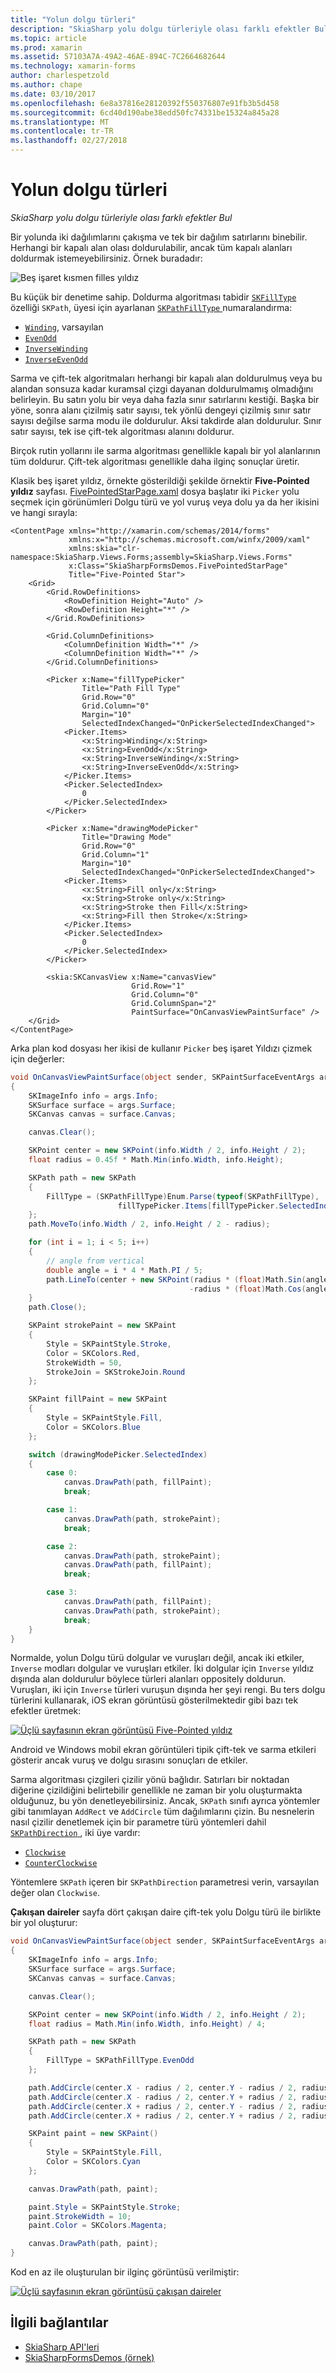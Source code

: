 ```yaml
---
title: "Yolun dolgu türleri"
description: "SkiaSharp yolu dolgu türleriyle olası farklı efektler Bul"
ms.topic: article
ms.prod: xamarin
ms.assetid: 57103A7A-49A2-46AE-894C-7C2664682644
ms.technology: xamarin-forms
author: charlespetzold
ms.author: chape
ms.date: 03/10/2017
ms.openlocfilehash: 6e8a37816e28120392f550376807e91fb3b5d458
ms.sourcegitcommit: 6cd40d190abe38edd50fc74331be15324a845a28
ms.translationtype: MT
ms.contentlocale: tr-TR
ms.lasthandoff: 02/27/2018
---
```

# <a name="the-path-fill-types"></a>Yolun dolgu türleri

_SkiaSharp yolu dolgu türleriyle olası farklı efektler Bul_

Bir yolunda iki dağılımlarını çakışma ve tek bir dağılım satırlarını binebilir. Herhangi bir kapalı alan olası doldurulabilir, ancak tüm kapalı alanları doldurmak istemeyebilirsiniz. Örnek buradadır:

![](fill-types-images/filltypeexample.png "Beş işaret kısmen filles yıldız")

Bu küçük bir denetime sahip. Doldurma algoritması tabidir [ `SKFillType` ](https://developer.xamarin.com/api/property/SkiaSharp.SKPath.FillType/) özelliği `SKPath`, üyesi için ayarlanan [ `SKPathFillType` ](https://developer.xamarin.com/api/type/SkiaSharp.SKPathFillType/) numaralandırma:

- [`Winding`](https://developer.xamarin.com/api/field/SkiaSharp.SKPathFillType.Winding/), varsayılan
- [`EvenOdd`](https://developer.xamarin.com/api/field/SkiaSharp.SKPathFillType.EvenOdd/)
- [`InverseWinding`](https://developer.xamarin.com/api/field/SkiaSharp.SKPathFillType.InverseWinding/)
- [`InverseEvenOdd`](https://developer.xamarin.com/api/field/SkiaSharp.SKPathFillType.InverseEvenOdd/)

Sarma ve çift-tek algoritmaları herhangi bir kapalı alan doldurulmuş veya bu alandan sonsuza kadar kuramsal çizgi dayanan doldurulmamış olmadığını belirleyin. Bu satırı yolu bir veya daha fazla sınır satırlarını kestiği. Başka bir yöne, sonra alanı çizilmiş satır sayısı, tek yönlü dengeyi çizilmiş sınır satır sayısı değilse sarma modu ile doldurulur. Aksi takdirde alan doldurulur. Sınır satır sayısı, tek ise çift-tek algoritması alanını doldurur.

Birçok rutin yollarını ile sarma algoritması genellikle kapalı bir yol alanlarının tüm doldurur. Çift-tek algoritması genellikle daha ilginç sonuçlar üretir.

Klasik beş işaret yıldız, örnekte gösterildiği şekilde örnektir **Five-Pointed yıldız** sayfası. [FivePointedStarPage.xaml](https://github.com/xamarin/xamarin-forms-samples/blob/master/SkiaSharpForms/SkiaSharpFormsDemos/SkiaSharpFormsDemos/SkiaSharpFormsDemos/LinesAndPaths/FivePointedStarPage.xaml) dosya başlatır iki `Picker` yolu seçmek için görünümleri Dolgu türü ve yol vuruş veya dolu ya da her ikisini ve hangi sırayla:

```xaml
<ContentPage xmlns="http://xamarin.com/schemas/2014/forms"
             xmlns:x="http://schemas.microsoft.com/winfx/2009/xaml"
             xmlns:skia="clr-namespace:SkiaSharp.Views.Forms;assembly=SkiaSharp.Views.Forms"
             x:Class="SkiaSharpFormsDemos.FivePointedStarPage"
             Title="Five-Pointed Star">
    <Grid>
        <Grid.RowDefinitions>
            <RowDefinition Height="Auto" />
            <RowDefinition Height="*" />
        </Grid.RowDefinitions>

        <Grid.ColumnDefinitions>
            <ColumnDefinition Width="*" />
            <ColumnDefinition Width="*" />
        </Grid.ColumnDefinitions>

        <Picker x:Name="fillTypePicker"
                Title="Path Fill Type"
                Grid.Row="0"
                Grid.Column="0"
                Margin="10"
                SelectedIndexChanged="OnPickerSelectedIndexChanged">
            <Picker.Items>
                <x:String>Winding</x:String>
                <x:String>EvenOdd</x:String>
                <x:String>InverseWinding</x:String>
                <x:String>InverseEvenOdd</x:String>
            </Picker.Items>
            <Picker.SelectedIndex>
                0
            </Picker.SelectedIndex>
        </Picker>

        <Picker x:Name="drawingModePicker"
                Title="Drawing Mode"
                Grid.Row="0"
                Grid.Column="1"
                Margin="10"
                SelectedIndexChanged="OnPickerSelectedIndexChanged">
            <Picker.Items>
                <x:String>Fill only</x:String>
                <x:String>Stroke only</x:String>
                <x:String>Stroke then Fill</x:String>
                <x:String>Fill then Stroke</x:String>
            </Picker.Items>
            <Picker.SelectedIndex>
                0
            </Picker.SelectedIndex>
        </Picker>

        <skia:SKCanvasView x:Name="canvasView"
                           Grid.Row="1"
                           Grid.Column="0"
                           Grid.ColumnSpan="2"
                           PaintSurface="OnCanvasViewPaintSurface" />
    </Grid>
</ContentPage>
```

Arka plan kod dosyası her ikisi de kullanır `Picker` beş işaret Yıldızı çizmek için değerler:

```csharp
void OnCanvasViewPaintSurface(object sender, SKPaintSurfaceEventArgs args)
{
    SKImageInfo info = args.Info;
    SKSurface surface = args.Surface;
    SKCanvas canvas = surface.Canvas;

    canvas.Clear();

    SKPoint center = new SKPoint(info.Width / 2, info.Height / 2);
    float radius = 0.45f * Math.Min(info.Width, info.Height);

    SKPath path = new SKPath
    {
        FillType = (SKPathFillType)Enum.Parse(typeof(SKPathFillType),
                        fillTypePicker.Items[fillTypePicker.SelectedIndex])
    };
    path.MoveTo(info.Width / 2, info.Height / 2 - radius);

    for (int i = 1; i < 5; i++)
    {
        // angle from vertical
        double angle = i * 4 * Math.PI / 5;
        path.LineTo(center + new SKPoint(radius * (float)Math.Sin(angle),
                                        -radius * (float)Math.Cos(angle)));
    }
    path.Close();

    SKPaint strokePaint = new SKPaint
    {
        Style = SKPaintStyle.Stroke,
        Color = SKColors.Red,
        StrokeWidth = 50,
        StrokeJoin = SKStrokeJoin.Round
    };

    SKPaint fillPaint = new SKPaint
    {
        Style = SKPaintStyle.Fill,
        Color = SKColors.Blue
    };

    switch (drawingModePicker.SelectedIndex)
    {
        case 0:
            canvas.DrawPath(path, fillPaint);
            break;

        case 1:
            canvas.DrawPath(path, strokePaint);
            break;

        case 2:
            canvas.DrawPath(path, strokePaint);
            canvas.DrawPath(path, fillPaint);
            break;

        case 3:
            canvas.DrawPath(path, fillPaint);
            canvas.DrawPath(path, strokePaint);
            break;
    }
}
```

Normalde, yolun Dolgu türü dolgular ve vuruşları değil, ancak iki etkiler, `Inverse` modları dolgular ve vuruşları etkiler. İki dolgular için `Inverse` yıldız dışında alan doldurulur böylece türleri alanları oppositely doldurun. Vuruşları, iki için `Inverse` türleri vuruşun dışında her şeyi rengi. Bu ters dolgu türlerini kullanarak, iOS ekran görüntüsü gösterilmektedir gibi bazı tek efektler üretmek:

[![](fill-types-images/fivepointedstar-small.png "Üçlü sayfasının ekran görüntüsü Five-Pointed yıldız")](fill-types-images/fivepointedstar-large.png "Üçlü sayfasının ekran görüntüsü Five-Pointed yıldız")

Android ve Windows mobil ekran görüntüleri tipik çift-tek ve sarma etkileri gösterir ancak vuruş ve dolgu sırasını sonuçları de etkiler.

Sarma algoritması çizgileri çizilir yönü bağlıdır. Satırları bir noktadan diğerine çizildiğini belirtebilir genellikle ne zaman bir yolu oluşturmakta olduğunuz, bu yön denetleyebilirsiniz. Ancak, `SKPath` sınıfı ayrıca yöntemler gibi tanımlayan `AddRect` ve `AddCircle` tüm dağılımlarını çizin. Bu nesnelerin nasıl çizilir denetlemek için bir parametre türü yöntemleri dahil [ `SKPathDirection` ](https://developer.xamarin.com/api/type/SkiaSharp.SKPathDirection/), iki üye vardır:

- [`Clockwise`](https://developer.xamarin.com/api/field/SkiaSharp.SKPathDirection.Clockwise/)
- [`CounterClockwise`](https://developer.xamarin.com/api/field/SkiaSharp.SKPathDirection.CounterClockwise/)

Yöntemlere `SKPath` içeren bir `SKPathDirection` parametresi verin, varsayılan değer olan `Clockwise`.

**Çakışan daireler** sayfa dört çakışan daire çift-tek yolu Dolgu türü ile birlikte bir yol oluşturur:

```csharp
void OnCanvasViewPaintSurface(object sender, SKPaintSurfaceEventArgs args)
{
    SKImageInfo info = args.Info;
    SKSurface surface = args.Surface;
    SKCanvas canvas = surface.Canvas;

    canvas.Clear();

    SKPoint center = new SKPoint(info.Width / 2, info.Height / 2);
    float radius = Math.Min(info.Width, info.Height) / 4;

    SKPath path = new SKPath
    {
        FillType = SKPathFillType.EvenOdd
    };

    path.AddCircle(center.X - radius / 2, center.Y - radius / 2, radius);
    path.AddCircle(center.X - radius / 2, center.Y + radius / 2, radius);
    path.AddCircle(center.X + radius / 2, center.Y - radius / 2, radius);
    path.AddCircle(center.X + radius / 2, center.Y + radius / 2, radius);

    SKPaint paint = new SKPaint()
    {
        Style = SKPaintStyle.Fill,
        Color = SKColors.Cyan
    };

    canvas.DrawPath(path, paint);

    paint.Style = SKPaintStyle.Stroke;
    paint.StrokeWidth = 10;
    paint.Color = SKColors.Magenta;

    canvas.DrawPath(path, paint);
}
```

Kod en az ile oluşturulan bir ilginç görüntüsü verilmiştir:

[![](fill-types-images/overlappingcircles-small.png "Üçlü sayfasının ekran görüntüsü çakışan daireler")](fill-types-images/overlappingcircles-large.png "Üçlü sayfasının ekran görüntüsü çakışan daireler")


## <a name="related-links"></a>İlgili bağlantılar

- [SkiaSharp API'leri](https://developer.xamarin.com/api/root/SkiaSharp/)
- [SkiaSharpFormsDemos (örnek)](https://developer.xamarin.com/samples/xamarin-forms/SkiaSharpForms/SkiaSharpFormsDemos/)
